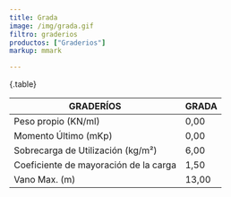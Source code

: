 ```yaml
---
title: Grada
image: /img/grada.gif
filtro: graderios
productos: ["Graderios"]
markup: mmark

---
```

{.table}

|GRADERÍOS|GRADA|
|--- |--- |
|Peso propio (KN/ml)|0,00|
|Momento Último (mKp)|0,00|
|Sobrecarga de Utilización (kg/m²)|6,00|
|Coeficiente de mayoración de la carga|1,50|
|Vano Max. (m)|13,00|
